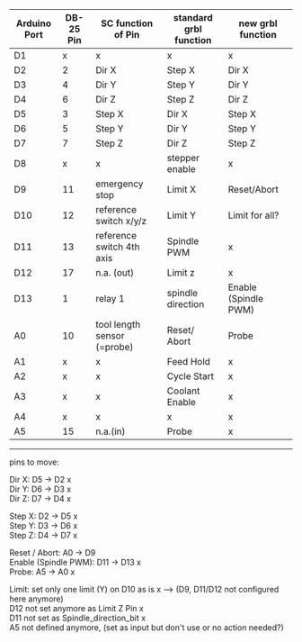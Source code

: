 
| Arduino Port | DB-25 Pin | SC function of Pin | standard grbl function | new grbl function |
| --- | --- | --- | --- | --- |
| D1 | x | x | x | x |
| D2 | 2 | Dir X | Step X | Dir X |
| D3 | 4 | Dir Y | Step Y| Dir Y |
| D4 | 6 | Dir Z | Step Z | Dir Z |
| D5 | 3 | Step X | Dir X | Step X |
| D6 | 5 | Step Y | Dir Y  | Step Y |
| D7 | 7 | Step Z | Dir Z | Step Z |
| D8 | x | x | stepper enable | x |
| D9 | 11 | emergency stop | Limit X | Reset/Abort |
| D10 | 12 | reference switch x/y/z | Limit Y | Limit for all? |
| D11 | 13 | reference switch 4th axis | Spindle PWM | x |
| D12 | 17 | n.a. (out) | Limit z | x |
| D13 | 1 | relay 1 | spindle direction | Enable (Spindle PWM) |
| A0 | 10 | tool length sensor (=probe) | Reset/ Abort | Probe |
| A1 | x | x | Feed Hold | x |
| A2 | x | x | Cycle Start | x |
| A3 | x | x | Coolant Enable | x |
| A4 | x | x | x | x |
| A5 | 15 | n.a.(in) | Probe | x |

***

pins to move:

Dir X: D5 -> D2 x  
Dir Y: D6 -> D3 x  
Dir Z: D7 -> D4 x  

Step X: D2 -> D5 x  
Step Y: D3 -> D6 x  
Step Z: D4 -> D7 x  

Reset / Abort: A0 -> D9  
Enable (Spindle PWM): D11 -> D13 x  
Probe: A5 -> A0 x  

Limit: set only one limit (Y) on D10 as is x --> (D9, D11/D12 not configured here anymore)  
D12 not set anymore as Limit Z Pin x  
D11 not set as Spindle_direction_bit x  
A5 not defined anymore, (set as input but don't use or no action needed?)
